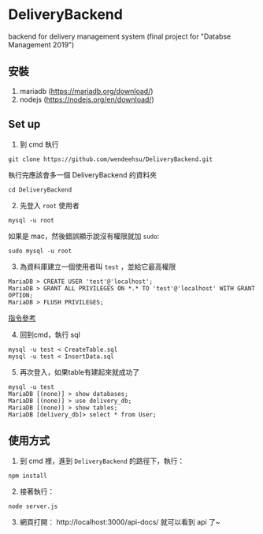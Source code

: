 # DeliveryBackend
backend for delivery management system (final project for "Databse Management 2019")

## 安裝
1. mariadb (https://mariadb.org/download/)
2. nodejs (https://nodejs.org/en/download/)

## Set up
1. 到 cmd 執行 
```
git clone https://github.com/wendeehsu/DeliveryBackend.git
```
執行完應該會多一個 DeliveryBackend 的資料夾
```
cd DeliveryBackend
```

2. 先登入 `root` 使用者
```
mysql -u root
```
如果是 mac，然後錯誤顯示說沒有權限就加 `sudo`:
```
sudo mysql -u root
```

3. 為資料庫建立一個使用者叫 `test` ，並給它最高權限 
```
MariaDB > CREATE USER 'test'@'localhost';
MariaDB > GRANT ALL PRIVILEGES ON *.* TO 'test'@'localhost' WITH GRANT OPTION;
MariaDB > FLUSH PRIVILEGES;
```
[指令參考](https://askubuntu.com/questions/766334/cant-login-as-mysql-user-root-from-normal-user-account-in-ubuntu-16-04)

4. 回到cmd，執行 sql
```
mysql -u test < CreateTable.sql
mysql -u test < InsertData.sql
```

5. 再次登入，如果table有建起來就成功了
```
mysql -u test
MariaDB [(none)] > show databases;
MariaDB [(none)] > use delivery_db;
MariaDB [(none)] > show tables;
MariaDB [delivery_db]> select * from User;
```

## 使用方式
1. 到 cmd 裡，進到 `DeliveryBackend` 的路徑下，執行：
```
npm install
```
2. 接著執行：
```
node server.js
```
3. 網頁打開： http://localhost:3000/api-docs/  就可以看到 api 了~

